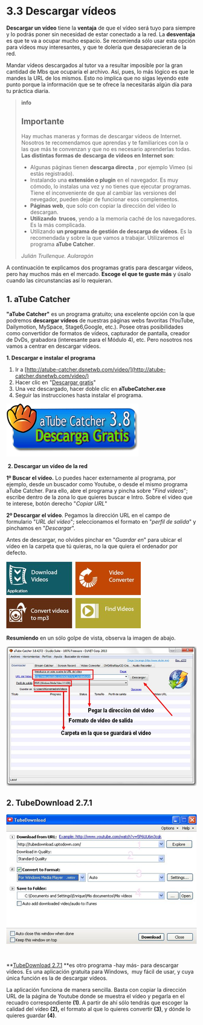 # 3.3 Descargar vídeos

**Descargar un vídeo** tiene la **ventaja** de que el vídeo será tuyo para siempre y lo podrás poner sin necesidad de estar conectado a la red. La **desventaja** es que te va a ocupar mucho espacio. Se recomienda sólo usar esta opción para vídeos muy interesantes, y que te dolería que desaparecieran de la red.

Mandar vídeos descargados al tutor va a resultar imposible por la gran cantidad de Mbs que ocuparía el archivo. Así, pues, lo más lógico es que le mandes la URL de los mismos. Esto no implica que no sigas leyendo este punto porque la información que se te ofrece la necesitarás algún día para tu práctica diaria.

>**info**
>## Importante
>
>Hay muchas maneras y formas de descargar vídeos de Internet. Nosotros te recomendamos que aprendas y te familiarices con la o las que más te convenzan y que no es necesario aprenderlas todas. **Las distintas formas de descarga de vídeos en Internet son**:
>
>*   Algunas páginas tienen **descarga directa** , por ejemplo Vimeo (si estás registrado).
>*   Instalando una **extensión o plugin** en el navegador. Es muy cómodo, lo instalas una vez y no tienes que ejecutar programas. Tiene el inconveniente de que al cambiar las versiones del nevegador, pueden dejar de funcionar esos complementos.
>*   **Páginas web**, que solo con copiar la dirección del vídeo lo descargan.
>*   **Utilizando  trucos**, yendo a la memoria caché de los navegadores. Es la más complicada.
>*   Utilizando **un programa de gestión de descarga de vídeos**. Es la recomendada y sobre la que vamos a trabajar. Utilizaremos el programa **aTube Catcher**.
>
>_Julián Trullenque. Aularagón_

A continuación te explicamos dos programas gratis para descargar vídeos, pero hay muchos más en el mercado. **Escoge el que te guste más** y úsalo cuando las circunstancias así lo requieran.

## **1\. aTube Catcher**

**"aTube Catcher"** es un programa gratuito; una excelente opción con la que podremos **descargar vídeos** de nuestras páginas webs favoritas (YouTube, Dailymotion, MySpace, Stage6,Google, etc.). Posee otras posibilidades como convertidor de formatos de vídeos, capturador de pantalla, creador de DvDs, grabadora (interesante para el Módulo 4), etc. Pero nosotros nos vamos a centrar en descargar vídeos.

**1\. Descargar e instalar el programa**

1.  Ir a [http://atube-catcher.dsnetwb.com/video/](http://atube-catcher.dsnetwb.com/video/)
2.  Hacer clic en "[Descargar gratis](http://get.atube.me/aTubeCatcher.exe)"
3.  Una vez descargado, hacer doble clic en **aTubeCatcher.exe**
4.  Seguir las instrucciones hasta instalar el programa.


![Sección para descargar aTube Catcher 3.8](img/Descarga_atube.png "Descargar aTubeCatcher")




 **2\. Descargar un vídeo de la red**

**1º Buscar el vídeo.** Lo puedes hacer externamente al programa, por ejemplo, desde un buscador como Youtube, o desde el mismo programa aTube Catcher. Para ello, abre el programa y pincha sobre "_Find videos_"; escribe dentro de la zona lo que quieres buscar e Intro. Sobre el vídeo que te interese, botón derecho "_Copiar URL_"

**2º Descargar el vídeo**. Pegamos la dirección URL en el campo de formulario "_URL del vídeo_"; seleccionamos el formato en "_perfil de salida_" y pinchamos en "_Descargar_".

Antes de descargar, no olvides pinchar en "_Guardar en_" para ubicar el vídeo en la carpeta que tú quieras, no la que quiera el ordenador por defecto.


![Cuadro de utilidades de aTuber Catcher](img/Download_videos.jpg "Utilidades de aTuber Catcher")




**Resumiendo** en un sólo golpe de vista, observa la imagen de abajo.


![aTubeCatcher](img/atube2.jpg)




## **2\. TubeDownload 2.7.1**


![Ventana de TubeDownload para descargar vídeos](img/tubedownloader.jpg "Descarga vídeos desde TubeDownload.")


 

**[TubeDownload 2.7.1](http://tubedownload.uptodown.com/ "Descargar Tubedownloader") **es otro programa -hay más- para descargar vídeos. Es una aplicación gratuita para Windows,  muy fácil de usar, y cuya única función es la de descargar vídeos. 

La aplicación funciona de manera sencilla. Basta con copiar la dirección URL de la página de Youtube donde se muestra el vídeo y pegarla en el recuadro correspondiente **(1)**. A partir de ahí sólo tendrás que escoger la calidad del vídeo **(2),** el formato al que lo quieres convertir **(3)**, y dónde lo quieres guardar **(4)**.

